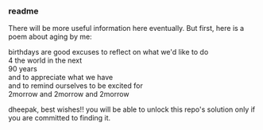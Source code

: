 ### readme

There will be more useful information here eventually. But first, here is a poem about aging by me:

birthdays are good excuses to reflect on what we'd like to do  
4 the world in the next  
90 years  
and to appreciate what we have  
and to remind ourselves to be excited for  
2morrow and 2morrow and 2morrow  

dheepak, best wishes!! you will be able to unlock this repo's solution only if you are committed to finding it.